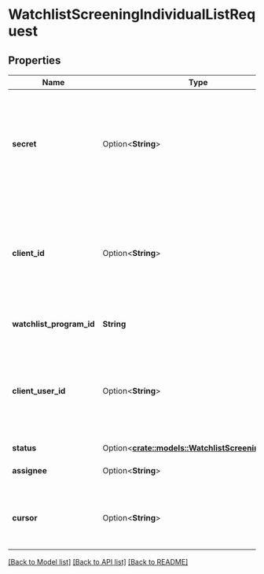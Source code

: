 # WatchlistScreeningIndividualListRequest

## Properties

Name | Type | Description | Notes
------------ | ------------- | ------------- | -------------
**secret** | Option<**String**> | Your Plaid API `secret`. The `secret` is required and may be provided either in the `PLAID-SECRET` header or as part of a request body. | [optional]
**client_id** | Option<**String**> | Your Plaid API `client_id`. The `client_id` is required and may be provided either in the `PLAID-CLIENT-ID` header or as part of a request body. | [optional]
**watchlist_program_id** | **String** | ID of the associated program. | 
**client_user_id** | Option<**String**> | An identifier to help you connect this object to your internal systems. For example, your database ID corresponding to this object. | [optional]
**status** | Option<[**crate::models::WatchlistScreeningStatus**](WatchlistScreeningStatus.md)> |  | [optional]
**assignee** | Option<**String**> | ID of the associated user. | [optional]
**cursor** | Option<**String**> | An identifier that determines which page of results you receive. | [optional]

[[Back to Model list]](../README.md#documentation-for-models) [[Back to API list]](../README.md#documentation-for-api-endpoints) [[Back to README]](../README.md)


